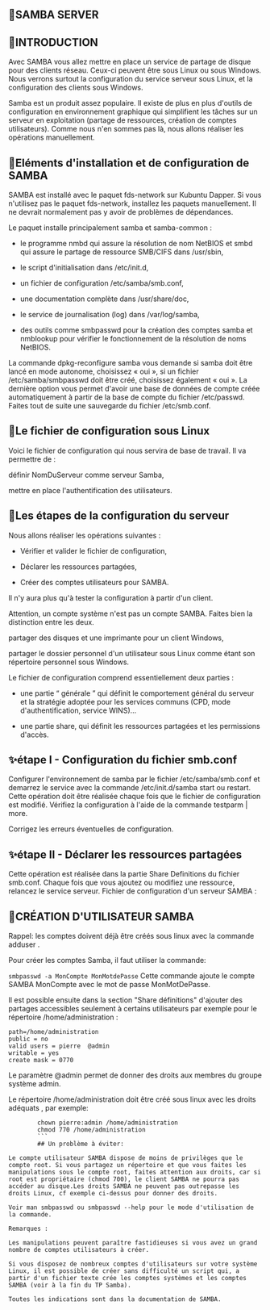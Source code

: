 ## 🔎SAMBA SERVER

## 📍INTRODUCTION
Avec SAMBA vous allez mettre en place un service de partage de disque pour des clients réseau. Ceux-ci peuvent être sous Linux ou sous Windows. Nous verrons surtout la configuration du service serveur sous Linux, et la configuration des clients sous Windows.

Samba est un produit assez populaire. Il existe de plus en plus d'outils de configuration en environnement graphique qui simplifient les tâches sur un serveur en exploitation (partage de ressources, création de comptes utilisateurs). Comme nous n'en sommes pas là, nous allons réaliser les opérations manuellement.

## 📍Eléments d'installation et de configuration de SAMBA
SAMBA est installé avec le paquet fds-network sur Kubuntu Dapper. Si vous n'utilisez pas le paquet fds-network, installez les paquets manuellement. Il ne devrait normalement pas y avoir de problèmes de dépendances.

Le paquet installe principalement samba et samba-common :

* le programme nmbd qui assure la résolution de nom NetBIOS et smbd qui assure le partage de ressource SMB/CIFS dans /usr/sbin,

* le script d'initialisation dans /etc/init.d,

* un fichier de configuration /etc/samba/smb.conf,

* une documentation complète dans /usr/share/doc,

* le service de journalisation (log) dans /var/log/samba,

* des outils comme smbpasswd pour la création des comptes samba et nmblookup pour vérifier le fonctionnement de la résolution de noms NetBIOS.

La commande dpkg-reconfigure samba vous demande si samba doit être lancé en mode autonome, choisissez « oui », si un fichier /etc/samba/smbpasswd doit être créé, choisissez également « oui ». La dernière option vous permet d'avoir une base de données de compte créée automatiquement à partir de la base de compte du fichier /etc/passwd.
Faites tout de suite une sauvegarde du fichier /etc/smb.conf.

## 📍Le fichier de configuration sous Linux
Voici le fichier de configuration qui nous servira de base de travail. Il va permettre de :

définir NomDuServeur comme serveur Samba,

mettre en place l'authentification des utilisateurs.

## 📍Les étapes de la configuration du serveur
Nous allons réaliser les opérations suivantes :

* Vérifier et valider le fichier de configuration,

* Déclarer les ressources partagées,

* Créer des comptes utilisateurs pour SAMBA.

Il n'y aura plus qu'à tester la configuration à partir d'un client.

Attention, un compte système n'est pas un compte SAMBA. Faites bien la distinction entre les deux.

partager des disques et une imprimante pour un client Windows,

partager le dossier personnel d'un utilisateur sous Linux comme étant son répertoire personnel sous Windows.

Le fichier de configuration comprend essentiellement deux parties :

* une partie “ générale ” qui définit le comportement général du serveur et la stratégie adoptée pour les services communs (CPD, mode d'authentification, service WINS)...

* une partie share, qui définit les ressources partagées et les permissions d'accès.
 ## ✨étape I - Configuration du fichier smb.conf
Configurer l'environnement de samba par le fichier /etc/samba/smb.conf et demarrez le service avec la commande /etc/init.d/samba start ou restart. Cette opération doit être réalisée chaque fois que le fichier de configuration est modifié. Vérifiez la configuration à l'aide de la commande testparm | more.

Corrigez les erreurs éventuelles de configuration.
## ✨étape II - Déclarer les ressources partagées
Cette opération est réalisée dans la partie Share Definitions du fichier smb.conf. Chaque fois que vous ajoutez ou modifiez une ressource, relancez le service serveur.
Fichier de configuration d'un serveur SAMBA :

## 🔎CRÉATION D'UTILISATEUR SAMBA 
Rappel: les comptes doivent déjà être créés sous linux avec la commande adduser .

Pour créer les comptes Samba, il faut utiliser la commande:

```smbpasswd -a MonCompte MonMotdePasse```
Cette commande ajoute le compte SAMBA MonCompte avec le mot de passe MonMotDePasse.

Il est possible ensuite dans la section "Share définitions" d'ajouter des partages accessibles seulement à certains utilisateurs par exemple pour le répertoire /home/administration :

``` [administration]
path=/home/administration
public = no
valid users = pierre  @admin
writable = yes
create mask = 0770
 ```
 Le paramètre @admin permet de donner des droits aux membres du groupe système admin.

Le répertoire /home/administration doit être créé sous linux avec les droits adéquats , par exemple:

``` mkdir /home/administration
        chown pierre:admin /home/administration
        chmod 770 /home/administration 
        ```
        ## Un problème à éviter:

Le compte utilisateur SAMBA dispose de moins de privilèges que le compte root. Si vous partagez un répertoire et que vous faites les manipulations sous le compte root, faites attention aux droits, car si root est propriétaire (chmod 700), le client SAMBA ne pourra pas accéder au disque.Les droits SAMBA ne peuvent pas outrepasse les droits Linux, cf exemple ci-dessus pour donner des droits.

Voir man smbpasswd ou smbpasswd --help pour le mode d'utilisation de la commande.

Remarques :

Les manipulations peuvent paraître fastidieuses si vous avez un grand nombre de comptes utilisateurs à créer.

Si vous disposez de nombreux comptes d'utilisateurs sur votre système Linux, il est possible de créer sans difficulté un script qui, a partir d'un fichier texte crée les comptes systèmes et les comptes SAMBA (voir à la fin du TP Samba).

Toutes les indications sont dans la documentation de SAMBA.




